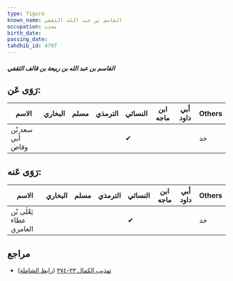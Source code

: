 ```yaml
---
type: figure
known_name: القاسم بن عبد الله الثقفي
occupation: محدث
birth_date:
passing_date:
tahdhib_id: 4797
---
```

##### القاسم بن عبد الله بن ربيعة بن قالف الثقفي

## رَوَى عَن:
| الاسم             | البخاري | مسلم | الترمذي | النسائي | ابن ماجه | أبي داود | Others |
| ----------------- | ------- | ---- | ------- | ------- | -------- | -------- | ------ |
| سعد بْن أَبي وقاص |         |      |         | ✔       |          |          | خد     |
## رَوَى عَنه:
| الاسم                    | البخاري | مسلم | الترمذي | النسائي | ابن ماجه | أبي داود | Others |
| ------------------------ | ------- | ---- | ------- | ------- | -------- | -------- | ------ |
| يَعْلَى بْن عطاء العامري |         |      |         | ✔       |          |          | خد     |
## مراجع
- [تهذيب الكمال ٢٣-٣٧٤](obsidian://open?vault=Tahdhib-al-Kamal&file=Figures/٤٧٩٧-القاسم%20بن%20عبد%20الله%20بن%20ربيعة%20بن%20قالف%20الثقفي) ([رابط الشاملة](https://shamela.ws/book/3722/12261))